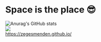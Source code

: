 # Space is the place 😎
![Anurag's GitHub stats](https://github-readme-stats.vercel.app/api?username=ZegesMenden&count_private=true&hide=prs,issues,contribs)\
![](https://komarev.com/ghpvc/?username=ZegesMenden)\
https://zegesmenden.github.io/



